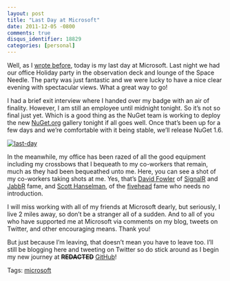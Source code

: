 ```yaml
---
layout: post
title: "Last Day at Microsoft"
date: 2011-12-05 -0800
comments: true
disqus_identifier: 18829
categories: [personal]
---
```

Well, as I [wrote
before](http://haacked.com/archive/2011/11/28/departing-microsoft.aspx "Departures"),
today is my last day at Microsoft. Last night we had our office Holiday
party in the observation deck and lounge of the Space Needle. The party
was just fantastic and we were lucky to have a nice clear evening with
spectacular views. What a great way to go!

I had a brief exit interview where I handed over my badge with an air of
finality. However, I am still an employee until midnight tonight. So
it’s not so final just yet. Which is a good thing as the NuGet team is
working to deploy the new [NuGet.org](http://nuget.org/ "NuGet.org")
gallery tonight if all goes well. Once that’s been up for a few days and
we’re comfortable with it being stable, we’ll release NuGet 1.6.

[![last-day](http://haacked.com/images/haacked_com/Windows-Live-Writer/Last-Day_D8B3/last-day_thumb.jpg "last-day")](http://haacked.com/images/haacked_com/Windows-Live-Writer/Last-Day_D8B3/last-day_2.jpg)

In the meanwhile, my office has been razed of all the good equipment
including my crossbows that I bequeath to my co-workers that remain,
much as they had been bequeathed unto me. Here, you can see a shot of my
co-workers taking shots at me. Yes, that’s [David
Fowler](http://weblogs.asp.net/davidfowler/ "David Fowler") of
[SignalR](https://github.com/SignalR/SignalR "SignalR") and
[JabbR](http://jabbr.net "JabbR") fame, and [Scott
Hanselman](http://hanselman.com), of the
[fivehead](http://haacked.com/archive/2006/09/18/My_Sandwich_Compartment_ForeheadAgain.aspx "Fivehead")
fame who needs no introduction.

I will miss working with all of my friends at Microsoft dearly, but
seriously, I live 2 miles away, so don’t be a stranger all of a sudden.
And to all of you who have supported me at Microsoft via comments on my
blog, tweets on Twitter, and other encouraging means. Thank you!

But just because I’m leaving, that doesn’t mean you have to leave too.
I’ll still be blogging here and tweeting on Twitter so do stick around
as I begin my new journey at **~~REDACTED~~**
[GitHub](http://haacked.com/archive/2011/12/07/hello-github.aspx "Hello GitHub")!

Tags: [microsoft](http://haacked.com/tags/microsoft/default.aspx)


